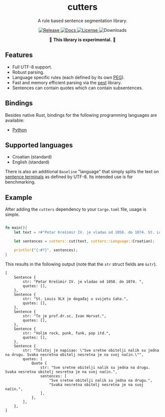 <div align="center">
    <h1>cutters</h1>
    <p>
    A rule based sentence segmentation library.<br>
    </p>
</div>
<p align="center">
    <a href="https://crates.io/crates/cutters">
        <img alt="Release" src="https://img.shields.io/crates/v/cutters">
    </a>
    <a href="https://docs.rs/cutters">
        <img alt="Docs" src="https://img.shields.io/docsrs/cutters">
    </a>
    <a href="https://github.com/cyanic-selkie/cutters/blob/main/LICENSE">
        <img alt="License" src="https://img.shields.io/crates/l/cutters">
    </a>
    <img alt="Downloads" src="https://shields.io/crates/d/cutters">
</p>
<p align="center">
🚧 <b>This library is experimental.</b> 🚧
</p>

## Features
- Full UTF-8 support.
- Robust parsing.
- Language specific rules (each defined by its own [PEG](https://en.wikipedia.org/wiki/Parsing_expression_grammar)).
- Fast and memory efficient parsing via the [pest](https://github.com/pest-parser/pest) library.
- Sentences can contain quotes which can contain subsentences.

## Bindings

Besides native Rust, bindings for the following programming languages are available:
- [Python](https://github.com/cyanic-selkie/cutters/tree/main/bindings/python)

## Supported languages
- Croatian (standard)
- English (standard)

There is also an additional `Baseline` "language" that simply splits the text on [sentence terminals](https://unicode.org/L2/L2003/03145-sentence-term.htm) as defined by UTF-8. Its intended use is for benchmarking.

## Example

After adding the `cutters` dependency to your `Cargo.toml` file, usage is simple.

```Rust

fn main(){
    let text = r#"Petar Krešimir IV. je vladao od 1058. do 1074. St. Louis 9LX je događaj u svijetu šaha. To je prof.dr.sc. Ivan Horvat. Volim rock, punk, funk, pop itd. Tolstoj je napisao: "Sve sretne obitelji nalik su jedna na drugu. Svaka nesretna obitelj nesretna je na svoj način.""#;

    let sentences = cutters::cut(text, cutters::Language::Croatian);

    println!("{:#?}", sentences);
}

```

This results in the following output (note that the `str` struct fields are `&str`).
```
[
    Sentence {
        str: "Petar Krešimir IV. je vladao od 1058. do 1074. ",
        quotes: [],
    },
    Sentence {
        str: "St. Louis 9LX je događaj u svijetu šaha.",
        quotes: [],
    },
    Sentence {
        str: "To je prof.dr.sc. Ivan Horvat.",
        quotes: [],
    },
    Sentence {
        str: "Volim rock, punk, funk, pop itd.",
        quotes: [],
    },
    Sentence {
        str: "Tolstoj je napisao: \"Sve sretne obitelji nalik su jedna na drugu. Svaka nesretna obitelj nesretna je na svoj način.\"",
        quotes: [
            Quote {
                str: "Sve sretne obitelji nalik su jedna na drugu. Svaka nesretna obitelj nesretna je na svoj način.",
                sentences: [
                    "Sve sretne obitelji nalik su jedna na drugu.",
                    "Svaka nesretna obitelj nesretna je na svoj način.",
                ],
            },
        ],
    },
]
```
